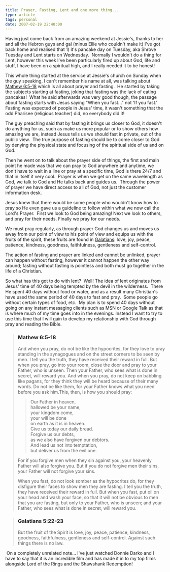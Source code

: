 ```yaml
---
title: Prayer, Fasting, Lent and one more thing...
type: article
tags: personal
date: 2007-02-19 22:40:00
---
```

<p>Having just come back from an amazing weekend at Jessie's, thanks to her and all the Hebron guys and gal (minus Ellie who couldn't make it) I've got back home and realised that 1) it's pancake day on Tuesday, aka Shrove Tuesday and Lent starts on Wednesday.&nbsp; Normally I wouldn't do a thing for Lent, however this week I've been particularly fired up about God, life and stuff, I have been on a spiritual high, and I really needed it to be honest!</p> <p>This whole thing started at the service at Jessie's church on Sunday when the guy speaking, I can't remember his name at all, was talking about <a href="#Matt">Mathew 6:5-18</a> which is all about prayer and fasting.&nbsp; He started by taking the subjects starting at fasting, joking that fasting was the lack of eating pancakes!&nbsp; What he said afterwards was very good though, the passage about fasting starts with Jesus saying "When you fast..." not 'If you fast.'&nbsp; Fasting was expected of people in Jesus' time, it wasn't something that the odd Pharisee (religious teacher) did, no everybody did it!</p> <p>The guy preaching said that by fasting it brings us closer to God, it doesn't do anything for us, such as make us more popular or to show others how amazing we are, instead Jesus tells us we should fast in private, out of the public view.&nbsp; The true purpose of fasting should be to come closer to God by denying the physical state and focusing of the spiritual side of us and on God.</p> <p>Then he went on to talk about the prayer side of things, the first and main point he made was that we can pray to God anywhere and anytime, we don't have to wait in a line or pray at a specific time, God is there 24/7 and that in itself it very cool.&nbsp; Prayer is when we get on the same wavelength as God, we talk to God and He talks back and guides us.&nbsp; Through the power of prayer we have direct access to all of God, not just the customer information desk.</p> <p>Jesus knew that there would be some people who wouldn't know how to pray so He even gave us a guideline to follow within what we now call the Lord's Prayer.&nbsp; First we look to God being amazing! Next we look to others, and pray for their needs. Finally we pray for our needs.</p> <p>We must pray regularly, as through prayer God changes us and moves us away from our point of view to his point of view and equips us with the fruits of the spirit, these fruits are found in <a href="#gal">Galatians</a>: love, joy, peace, patience, kindness, goodness, faithfulness, gentleness and self-control.</p> <p>The action of fasting and prayer are linked and cannot be unlinked, prayer can happen without fasting, however it cannot happen the other way around; fasting without fasting is pointless and both must go together in the life of a Christian.</p> <p>So what has this got to do with lent?&nbsp; Well! The idea of lent originates from Jesus' time of 40 days being tempted by the devil in the wilderness.&nbsp; There He spent 40 days without food or water, and as a result many Christian's have used the same period of 40 days to fast and pray.&nbsp; Some people go without certain types of food, etc.&nbsp; My plan is to spend 40 days without going on any instant messaging clients such as MSN or Google Talk as that is where much of my time goes into in the evenings. Instead I want to try to use this time that I will gain to develop my relationship with God through pray and reading the Bible.</p> <blockquote><a name="Matt"> <h3>Mathew 6:5-18</h3></a> <p>And when you pray, do not be like the hypocrites, for they love to pray standing in the synagogues and on the street corners to be seen by men. I tell you the truth, they have received their reward in full. But when you pray, go into your room, close the door and pray to your Father, who is unseen. Then your Father, who sees what is done in secret, will reward you. And when you pray, do not keep on babbling like pagans, for they think they will be heard because of their many words. Do not be like them, for your Father knows what you need before you ask him.This, then, is how you should pray: </p> <blockquote> <p>Our Father in heaven,<br>hallowed be your name, <br>your kingdom come, <br>your will be done <br>on earth as it is in heaven.<br>Give us today our daily bread. <br>Forgive us our debts, <br>as we also have forgiven our debtors. <br>And lead us not into temptation, <br>but deliver us from the evil one.</p></blockquote> <p>For if you forgive men when they sin against you, your heavenly Father will also forgive you. But if you do not forgive men their sins, your Father will not forgive your sins.</p> <p>When you fast, do not look somber as the hypocrites do, for they disfigure their faces to show men they are fasting. I tell you the truth, they have received their reward in full. But when you fast, put oil on your head and wash your face, so that it will not be obvious to men that you are fasting, but only to your Father, who is unseen; and your Father, who sees what is done in secret, will reward you.</p></blockquote> <blockquote><a name="gal"> <h3>Galatians 5:22-23</h3></a> <p>But the fruit of the Spirit is love, joy, peace, patience, kindness, goodness, faithfulness, gentleness and self-control. Against such things there is no law.</p></blockquote> <p>&nbsp;On a completely unrelated note... I've just watched Donnie Darko and I have to say that it is an incredible film and has made it in to my top films alongside Lord of the Rings and the Shawshank Redemption!</p><div class="blogger-post-footer"><img width='1' height='1' src='https://blogger.googleusercontent.com/tracker/31453821-1285855001212642981?l=www.jamesdoc.co.uk' alt='' /></div>
